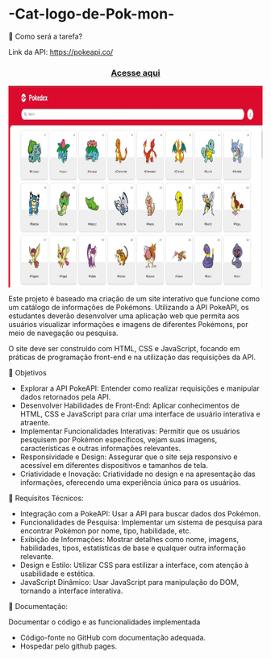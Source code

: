 # -Cat-logo-de-Pok-mon-

🎯 Como será a tarefa?

Link da API: https://pokeapi.co/

 ### <div align="center"> [Acesse aqui](https://catalogo-pokedex.netlify.app/)

<img src="./pokedex.JPG" align="center" height="400em" width="100%"> 

Este projeto é baseado ma criação de um site interativo que funcione como um catálogo de informações de Pokémons. Utilizando a API PokeAPI, os estudantes deverão desenvolver uma aplicação web que permita aos usuários visualizar informações e imagens de diferentes Pokémons, por meio de navegação ou pesquisa.

O site deve ser construído com HTML, CSS e JavaScript, focando em práticas de programação front-end e na utilização das requisições da API.

🎯 Objetivos

- Explorar a API PokeAPI: Entender como realizar requisições e manipular dados retornados pela API.
- Desenvolver Habilidades de Front-End: Aplicar conhecimentos de HTML, CSS e JavaScript para criar uma interface de usuário interativa e atraente.
- Implementar Funcionalidades Interativas: Permitir que os usuários pesquisem por Pokémon específicos, vejam suas imagens, características e outras informações relevantes.
- Responsividade e Design: Assegurar que o site seja responsivo e acessível em diferentes dispositivos e tamanhos de tela.
- Criatividade e Inovação:  Criatividade no design e na apresentação das informações, oferecendo uma experiência única para os usuários.

 

🎯 Requisitos Técnicos:

- Integração com a PokeAPI: Usar a API para buscar dados dos Pokémon.
- Funcionalidades de Pesquisa: Implementar um sistema de pesquisa para encontrar Pokémon por nome, tipo, habilidade, etc.
- Exibição de Informações: Mostrar detalhes como nome, imagens, habilidades, tipos, estatísticas de base e qualquer outra informação relevante.
- Design e Estilo: Utilizar CSS para estilizar a interface, com atenção à usabilidade e estética.
- JavaScript Dinâmico: Usar JavaScript para manipulação do DOM, tornando a interface interativa.

🎯 Documentação:

 Documentar o código e as funcionalidades implementada
- Código-fonte no GitHub com documentação adequada.
- Hospedar pelo github pages.

 
